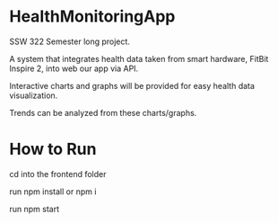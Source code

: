 # HealthMonitoringApp

SSW 322 Semester long project. 

A system that integrates health data taken from smart hardware, FitBit Inspire 2, into web our app via API.

Interactive charts and graphs will be provided for easy health data visualization.

Trends can be analyzed from these charts/graphs.

# How to Run

cd into the frontend folder

run npm install or npm i

run npm start